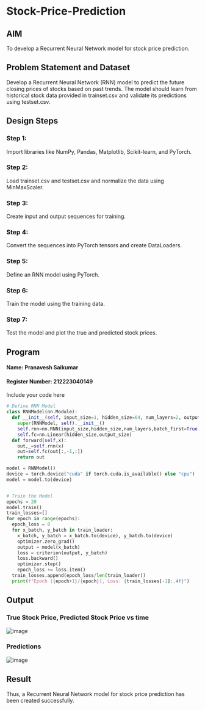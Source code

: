 # Stock-Price-Prediction


## AIM

To develop a Recurrent Neural Network model for stock price prediction.

## Problem Statement and Dataset

Develop a Recurrent Neural Network (RNN) model to predict the future closing prices of stocks based on past trends. The model should learn from historical stock data provided in trainset.csv and validate its predictions using testset.csv.

## Design Steps

### Step 1:
Import libraries like NumPy, Pandas, Matplotlib, Scikit-learn, and PyTorch.

### Step 2:
Load trainset.csv and testset.csv and normalize the data using MinMaxScaler.

### Step 3:
Create input and output sequences for training.

### Step 4:
Convert the sequences into PyTorch tensors and create DataLoaders.

### Step 5:
Define an RNN model using PyTorch.

### Step 6:
Train the model using the training data.

### Step 7:
Test the model and plot the true and predicted stock prices.

## Program
#### Name: Pranavesh Saikumar
#### Register Number: 212223040149
Include your code here
```Python 
# Define RNN Model
class RNNModel(nn.Module):
  def __init__(self, input_size=1, hidden_size=64, num_layers=2, output_size=1):
    super(RNNModel, self).__init__()
    self.rnn=nn.RNN(input_size,hidden_size,num_layers,batch_first=True)
    self.fc=nn.Linear(hidden_size,output_size)
  def forward(self,x):
    out,_=self.rnn(x)
    out=self.fc(out[:,-1,:])
    return out

model = RNNModel()
device = torch.device("cuda" if torch.cuda.is_available() else "cpu")
model = model.to(device)


# Train the Model
epochs = 20
model.train()
train_losses=[]
for epoch in range(epochs):
  epoch_loss = 0
  for x_batch, y_batch in train_loader:
    x_batch, y_batch = x_batch.to(device), y_batch.to(device)
    optimizer.zero_grad()
    output = model(x_batch)
    loss = criterion(output, y_batch)
    loss.backward()
    optimizer.step()
    epoch_loss += loss.item()
  train_losses.append(epoch_loss/len(train_loader))
  print(f"Epoch [{epoch+1}/{epoch}], Loss: {train_losses[-1]:.4f}")

```

## Output

### True Stock Price, Predicted Stock Price vs time

![image](https://github.com/user-attachments/assets/17c89d5c-c709-4527-8268-e061c91b04ca)


### Predictions 

![image](https://github.com/user-attachments/assets/1d5e2e42-d7df-4ccb-98f4-d51a5f62e9a0)


## Result
Thus, a Recurrent Neural Network model for stock price prediction has been created successfully.

